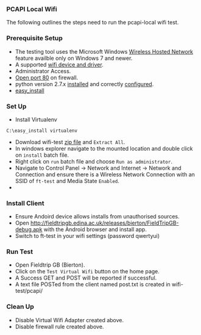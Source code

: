 ### PCAPI Local Wifi

The following outlines the steps need to run the pcapi-local wifi test.

### Prerequisite Setup

* The testing tool uses the Microsoft Windows [Wireless Hosted Network](http://msdn.microsoft.com/en-us/library/dd815243%28VS.85%29.aspx) feature availble only on Windows 7 and newer.
* A supported [wifi device and driver](https://virtualrouter.codeplex.com/wikipage?title=Supported%20Devices&referringTitle=Documentation).
* Administrator Access.
* [Open port 80](http://windows.microsoft.com/en-us/windows/open-port-windows-firewall#1TC=windows-7) on firewall.
* python version 2.7.x [installed](http://www.python.org/download/releases/2.7.6/) and correctly [configured](http://docs.python.org/2/using/windows.html#configuring-python).
* [easy_install](https://pypi.python.org/pypi/setuptools#windows)

### Set Up

* Install Virtualenv

```
C:\easy_install virtualenv
```

* Download wifi-test [zip file](http://fieldtripgb.edina.ac.uk/pcapilocal/wifi-test.zip) and `Extract All`.
* In windows explorer navigate to the mounted location and double click on `install` batch file.
* Right click on `run` batch file and choose `Run as administrator`.
* Navigate to Control Panel -> Network and Internet -> Network and Connection and ensure there is a Wireless Network Connection with an SSID of `ft-test` and Media State `Enabled`.
*

### Install Client

* Ensure Andoird device allows installs from unauthorised sources.
* Open http://fieldtripgb.edina.ac.uk/releases/bierton/FieldTripGB-debug.apk with the Android browser and install app.
* Switch to ft-test in your wifi settings (password qwertyui)

### Run Test

* Open Fieldtrip GB (Bierton).
* Click on the `Test Virtual Wifi` button on the home page.
* A Success GET and POST will be reported if successful.
* A text file POSTed from the client named post.txt is created in wifi-test/pcapi/

### Clean Up

* Disable Virtual Wifi Adapter created above.
* Disable firewall rule created above.